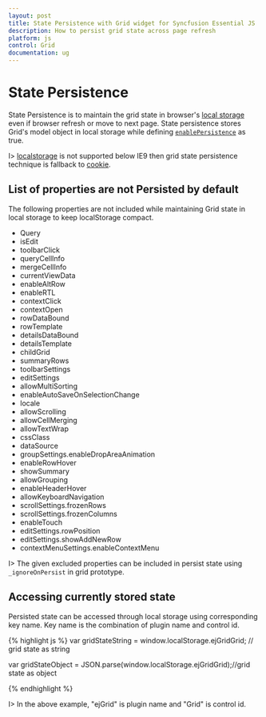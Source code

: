 ```yaml
---
layout: post
title: State Persistence with Grid widget for Syncfusion Essential JS
description: How to persist grid state across page refresh
platform: js
control: Grid
documentation: ug
---
```

# State Persistence 

State Persistence is to maintain the grid state in browser's [local storage](http://www.w3schools.com/html/html5_webstorage.asp#) even if browser refresh or move to next page. State persistence stores Grid's model object in local storage while defining [`enablePersistence`](http://help.syncfusion.com/js/api/ejgrid#members:enablepersistence) as true. 

I>  [localstorage](http://www.w3schools.com/html/html5_webstorage.asp#) is not supported below IE9 then grid state persistence technique is fallback to [cookie](http://www.w3schools.com/js/js_cookies.asp#).

## List of properties are not Persisted by default

The following properties are not included while maintaining Grid state in local storage to keep localStorage compact.

* Query
* isEdit
* toolbarClick
* queryCellInfo
* mergeCellInfo
* currentViewData
* enableAltRow
* enableRTL 
* contextClick 
* contextOpen
* rowDataBound
* rowTemplate
* detailsDataBound
* detailsTemplate
* childGrid 
* summaryRows 
* toolbarSettings
* editSettings
* allowMultiSorting 
* enableAutoSaveOnSelectionChange 
* locale 
* allowScrolling 
* allowCellMerging
* allowTextWrap 
* cssClass 
* dataSource 
* groupSettings.enableDropAreaAnimation 
* enableRowHover 
* showSummary 
* allowGrouping
* enableHeaderHover 
* allowKeyboardNavigation 
* scrollSettings.frozenRows 
* scrollSettings.frozenColumns 
* enableTouch 
* editSettings.rowPosition 
* editSettings.showAddNewRow 
* contextMenuSettings.enableContextMenu

I> The given excluded properties can be included in persist state using `_ignoreOnPersist` in grid prototype. 



## Accessing currently stored state

Persisted state can be accessed through local storage using corresponding key name. Key name is the combination of plugin name and control id.

{% highlight js %}
var gridStateString = window.localStorage.ejGridGrid; // grid state as string

var gridStateObject = JSON.parse(window.localStorage.ejGridGrid);//grid state as object

{% endhighlight %}


I> In the above example, "ejGrid" is plugin name and "Grid" is control id.        


